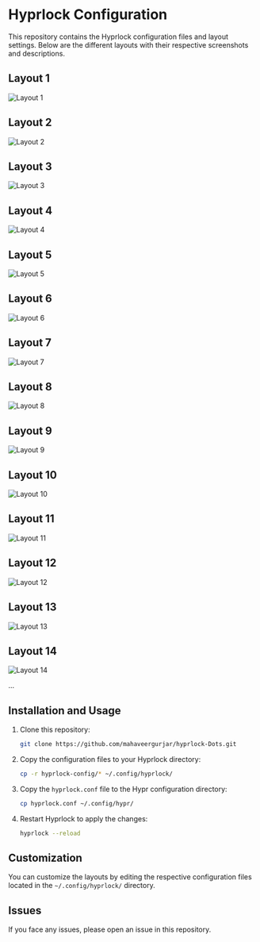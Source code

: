 # Hyprlock Configuration

This repository contains the Hyprlock configuration files and layout settings. Below are the different layouts with their respective screenshots and descriptions.

## Layout 1

![Layout 1](https://raw.githubusercontent.com/mahaveergurjar/Hyprlock-Dots/main/screenshots/layout1.png)

## Layout 2

![Layout 2](https://raw.githubusercontent.com/mahaveergurjar/Hyprlock-Dots/main/screenshots/layout2.png)

## Layout 3

![Layout 3](https://raw.githubusercontent.com/mahaveergurjar/Hyprlock-Dots/main/screenshots/layout3.png)

## Layout 4

![Layout 4](https://raw.githubusercontent.com/mahaveergurjar/Hyprlock-Dots/main/screenshots/layout4.png)

## Layout 5

![Layout 5](https://raw.githubusercontent.com/mahaveergurjar/Hyprlock-Dots/main/screenshots/layout5.png)

## Layout 6

![Layout 6](https://raw.githubusercontent.com/mahaveergurjar/Hyprlock-Dots/main/screenshots/layout6.png)

## Layout 7

![Layout 7](https://raw.githubusercontent.com/mahaveergurjar/Hyprlock-Dots/main/screenshots/layout7.png)

## Layout 8

![Layout 8](https://raw.githubusercontent.com/mahaveergurjar/Hyprlock-Dots/main/screenshots/layout8.png)

## Layout 9

![Layout 9](https://raw.githubusercontent.com/mahaveergurjar/Hyprlock-Dots/main/screenshots/layout9.png)

## Layout 10

![Layout 10](https://raw.githubusercontent.com/mahaveergurjar/Hyprlock-Dots/main/screenshots/layout10.png)

## Layout 11

![Layout 11](https://raw.githubusercontent.com/mahaveergurjar/Hyprlock-Dots/main/screenshots/layout11.png)

## Layout 12

![Layout 12](https://raw.githubusercontent.com/mahaveergurjar/Hyprlock-Dots/main/screenshots/layout12.png)

## Layout 13

![Layout 13](https://raw.githubusercontent.com/mahaveergurjar/Hyprlock-Dots/main/screenshots/layout13.png)

## Layout 14

![Layout 14](https://raw.githubusercontent.com/mahaveergurjar/Hyprlock-Dots/main/screenshots/layout14.png)

...

## Installation and Usage

1. Clone this repository:
   ```bash
   git clone https://github.com/mahaveergurjar/hyprlock-Dots.git
   ```
2. Copy the configuration files to your Hyprlock directory:
   ```bash
   cp -r hyprlock-config/* ~/.config/hyprlock/
   ```
3. Copy the `hyprlock.conf` file to the Hypr configuration directory:
   ```bash
   cp hyprlock.conf ~/.config/hypr/
   ```
4. Restart Hyprlock to apply the changes:
   ```bash
   hyprlock --reload
   ```

## Customization

You can customize the layouts by editing the respective configuration files located in the `~/.config/hyprlock/` directory.

## Issues

If you face any issues, please open an issue in this repository.

